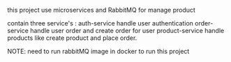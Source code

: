 this project use microservices and RabbitMQ for manage product

contain three service's : 
auth-service handle user authentication
order-service handle user order and create order for user
product-service handle products like create product and place order.

NOTE: need to run rabbitMQ image in docker to run this project 